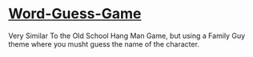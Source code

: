 # [Word-Guess-Game](https://jaswhitehead.github.io/Word-Guess-Game/)

Very Similar To the Old School Hang Man Game, but using a Family Guy theme where you musht guess the name of the character.
